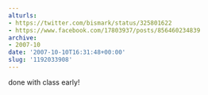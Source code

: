 ```yaml
---
alturls:
- https://twitter.com/bismark/status/325801622
- https://www.facebook.com/17803937/posts/856460234839
archive:
- 2007-10
date: '2007-10-10T16:31:48+00:00'
slug: '1192033908'
---
```


done with class early!

